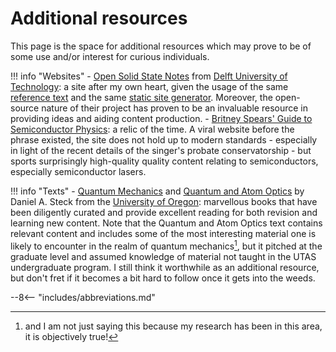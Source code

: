 # Additional resources

This page is the space for additional resources which may prove to be of some use and/or interest for curious individuals.

!!! info "Websites"
    - [Open Solid State Notes](https://solidstate.quantumtinkerer.tudelft.nl/) from [Delft University of Technology](https://www.tudelft.nl/en/): a site after my own heart, given the usage of the same [reference text](particulars/#subject-matter) and the same [static site generator](https://www.mkdocs.org/). Moreover, the open-source nature of their project has proven to be an invaluable resource in providing ideas and aiding content production.
    - [Britney Spears' Guide to Semiconductor Physics](http://britneyspears.ac/lasers.htm): a relic of the time. A viral website before the phrase existed, the site does not hold up to modern standards - especially in light of the recent details of the singer's probate conservatorship - but sports surprisingly high-quality quality content relating to semiconductors, especially semiconductor lasers.

!!! info "Texts"
    - [Quantum Mechanics](https://atomoptics-nas.uoregon.edu/~dsteck/teaching/quantum-mechanics/quantum-mechanics-notes.pdf) and [Quantum and Atom Optics](https://atomoptics-nas.uoregon.edu/~dsteck/teaching/quantum-optics/quantum-optics-notes.pdf) by Daniel A. Steck from the [University of Oregon](https://www.uoregon.edu/): marvellous books that have been diligently curated and provide excellent reading for both revision and learning new content. Note that the Quantum and Atom Optics text contains relevant content and includes some of the most interesting material one is likely to encounter in the realm of quantum mechanics[^1], but it pitched at the graduate level and assumed knowledge of material not taught in the UTAS undergraduate program. I still think it worthwhile as an additional resource, but don't fret if it becomes a bit hard to follow once it gets into the weeds.

<!-- [<i class="fas fa-user-secret fa-2x"></i>](Solutions/solutions.md){ .md-button .md-button--primary class="text-center" style="margin-left: 45%"} -->

[^1]: and I am not just saying this because my research has been in this area, it is objectively true!

--8<-- "includes/abbreviations.md"
